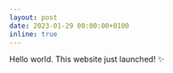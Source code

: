 ```yaml
---
layout: post
date: 2023-01-29 00:00:00+0100
inline: true
---
```


Hello world. This website just launched! :sparkles: